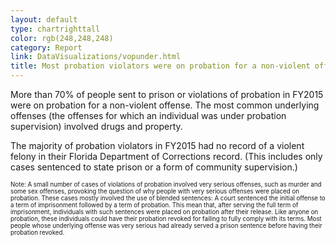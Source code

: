 ```yaml
---
layout: default
type: chartrighttall
color: rgb(248,248,248)
category: Report
link: DataVisualizations/vopunder.html
title: Most probation violators were on probation for a non-violent offense.
---
```

More than 70% of people sent to prison or violations of probation in FY2015
were on probation for a non-violent offense. The most common
underlying offenses (the offenses for which an individual was under
probation supervision) involved drugs and property.

The majority of probation violators in FY2015 had no
record of a violent felony in their Florida Department of Corrections
record. (This includes only cases sentenced to state prison or
a form of community supervision.)

<small><small> Note: A small  number of cases of violations of probation involved
very serious offenses, such as murder and some sex offenses,
provoking the question of why people with very serious offenses were
placed on probation. These cases mostly involved the use of blended
sentences: A court sentenced the initial offense to a term of imprisonment
followed by a term of probation. This mean that, after serving the full term
 of imprisonment, individuals with such sentences were placed on probation
 after their release. Like anyone on probation, these individuals
 could have their probation revoked for failing to fully comply with
 its terms. Most people whose underlying offense was very serious
 had already served a prison sentence before having their probation revoked.</small></small>

